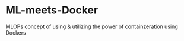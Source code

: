 # ML-meets-Docker
MLOPs concept of using &amp; utilizing the power of containzeration using Dockers
